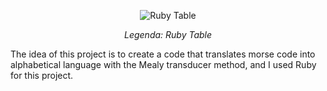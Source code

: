 <p align="center">
  <img src="https://file.notion.so/f/f/946856ea-5862-45c3-837c-7f93cf5cea98/429c63e8-783f-4e1e-8aa6-0f74f37301ed/Untitled.png?id=b2a2e5ac-377b-4492-a55d-933b10712ed3&table=block&spaceId=946856ea-5862-45c3-837c-7f93cf5cea98&expirationTimestamp=1710799200000&signature=eNtLvR3YiYBkX3ZhQLFLas_zzsRzhfd5M4t5y8lWJGI&downloadName=Untitled.png" alt="Ruby Table">
</p>
<p align="center">
  <em>Legenda: Ruby Table</em>
</p>


The idea of ​​this project is to create a code that translates morse code into alphabetical language with the Mealy transducer method, and I used Ruby for this project.


